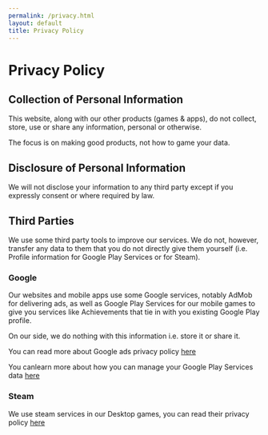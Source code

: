 ```yaml
---
permalink: /privacy.html
layout: default
title: Privacy Policy
---
```

# Privacy Policy
## Collection of Personal Information

This website, along with our other products (games & apps), do not collect, store, use or share any information, personal or otherwise.

The focus is on making good products, not how to game your data.

## Disclosure of Personal Information

We will not disclose your information to any third party except if you expressly consent or where required by law.

## Third Parties
We use some third party tools to improve our services. We do not, however, transfer any data to them that you do not directly give them yourself (i.e. Profile information for Google Play Services or for Steam).

### Google
Our websites and mobile apps use some Google services, notably AdMob for delivering ads, as well as Google Play Services for our mobile games to give you services like Achievements that tie in with you existing Google Play profile.

On our side, we do nothing with this information i.e. store it or share it.

You can read more about Google ads privacy policy [here](https://support.google.com/adspolicy/answer/54817?hl=en)

You canlearn more about how you can manage your Google Play Services data [here](https://support.google.com/googleplay/topic/3114802?hl=en&ref_topic=2952998)

### Steam
We use steam services in our Desktop games, you can read their privacy policy [here](https://store.steampowered.com/privacy_agreement/)
